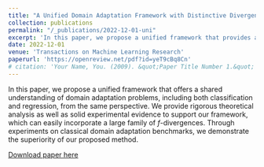 ```yaml
---
title: "A Unified Domain Adaptation Framework with Distinctive Divergence Analysis"
collection: publications
permalink: "/_publications/2022-12-01-uni"
excerpt: 'In this paper, we propose a unified framework that provides a shared understanding of both domain adaptation problems, including classification and regression, from the same perspective.'
date: 2022-12-01
venue: 'Transactions on Machine Learning Research'
paperurl: 'https://openreview.net/pdf?id=yeT9cBq8Cn'
# citation: 'Your Name, You. (2009). &quot;Paper Title Number 1.&quot; <i>Journal 1</i>. 1(1).'
---
```

In this paper, we propose a unified framework that offers a shared understanding of domain adaptation problems, including both classification and regression, from the same perspective. We provide rigorous theoretical analysis as well as solid experimental evidence to support our framework, which can easily incorporate a large family of $f$-divergences. Through experiments on classical domain adaptation benchmarks, we demonstrate the superiority of our proposed method.

[Download paper here](https://openreview.net/pdf?id=yeT9cBq8Cn)

<!-- Recommended citation: Your Name, You. (2009). "Paper Title Number 1." <i>Journal 1</i>. 1(1). -->
